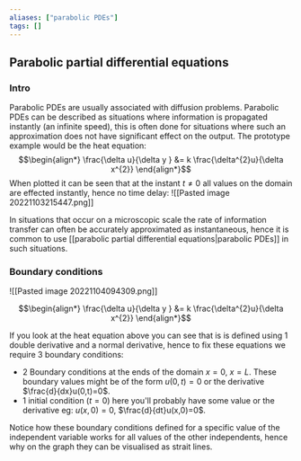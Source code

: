 ```yaml
---
aliases: ["parabolic PDEs"]
tags: []
---
```


## Parabolic partial differential equations

### Intro

Parabolic PDEs are usually associated with diffusion problems. Parabolic PDEs can be described as situations where information is propagated instantly (an infinite speed), this is often done for situations where such an approximation does not have significant effect on the output.
The prototype example would be the heat equation:
$$\begin{align*}
\frac{\delta u}{\delta y }  &= k \frac{\delta^{2}u}{\delta x^{2}}
\end{align*}$$
When plotted it can be seen that at the instant $t\neq 0$ all values on the domain are effected instantly, hence no time delay:
![[Pasted image 20221103215447.png]]

In situations that occur on a microscopic scale the rate of information transfer can often be accurately approximated as instantaneous, hence it is common to use [[parabolic partial differential equations|parabolic PDEs]] in such situations.

### Boundary conditions

![[Pasted image 20221104094309.png]]

$$\begin{align*}
\frac{\delta u}{\delta y }  &= k \frac{\delta^{2}u}{\delta x^{2}}
\end{align*}$$

If you look at the heat equation above you can see that is is defined using 1 double derivative and a normal derivative, hence to fix these equations we require 3 boundary conditions:
- 2 Boundary conditions at the ends of the domain $x=0 ,\:x=L$. These boundary values might be of the form $u(0,t)=0$ or the derivative $\frac{d}{dx}u(0,t)=0$.
- 1 initial condition ($t=0$) here you'll probably have some value or the derivative eg: $u(x,0)=0$, $\frac{d}{dt}u(x,0)=0$.

Notice how these boundary conditions defined for a specific value of the independent variable works for all values of the other independents, hence why on the graph they can be visualised as strait lines.